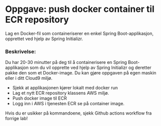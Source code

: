# Oppgave: push docker container til ECR repository

Lag en Docker-fil som containeriserer en enkel Spring Boot-applikasjon, opprettet ved hjelp av Spring Initializr.

### Beskrivelse:

Du har 20-30 minutter på deg til å containerisere en Spring Boot-applikasjon som du vil opprette ved hjelp av Spring Initializr og deretter pakke den som et Docker-image. Du kan gjøre oppgaven på egen maskin 
eller i ditt Cloud9 miljø. 

* Sjekk at applikasjonen kjører lokalt med docker run
* Lag et nytt ECR repository klassens AWS miljø.
* Push docker image til ECR
* Logg inn i AWS i tjenesten ECR se på container image.  
  
Hvis du er usikker på kommandoene, sjekk Github actions workflow fra forrige lab!



